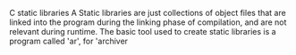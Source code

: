 C static libraries
A Static libraries are just collections of object files that are linked into the program during the linking phase of compilation, and are not relevant during runtime. 
The basic tool used to create static libraries is a program called 'ar', for 'archiver
